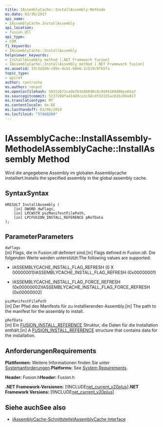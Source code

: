 ```yaml
---
title: IAssemblyCache::InstallAssembly-Methode
ms.date: 03/30/2017
api_name:
- IAssemblyCache.InstallAssembly
api_location:
- fusion.dll
api_type:
- COM
f1_keywords:
- IAssemblyCache::InstallAssembly
helpviewer_keywords:
- InstallAssembly method [.NET Framework fusion]
- IAssemblyCache::InstallAssembly method [.NET Framework fusion]
ms.assetid: 33c1d269-c85e-4cb1-b0e6-1c510c8fb5fa
topic_type:
- apiref
author: rpetrusha
ms.author: ronpet
ms.openlocfilehash: 50152b72cade763a5b890c0c9d45109d88ce65a7
ms.sourcegitcommit: 5137208fa414d9ca3c58cdfd2155ac81bc89e917
ms.translationtype: MT
ms.contentlocale: de-DE
ms.lasthandoff: 03/06/2019
ms.locfileid: "57469208"
---
```

# <a name="iassemblycacheinstallassembly-method"></a><span data-ttu-id="6967f-102">IAssemblyCache::InstallAssembly-Methode</span><span class="sxs-lookup"><span data-stu-id="6967f-102">IAssemblyCache::InstallAssembly Method</span></span>
<span data-ttu-id="6967f-103">Wird die angegebene Assembly im globalen Assemblycache installiert.</span><span class="sxs-lookup"><span data-stu-id="6967f-103">Installs the specified assembly in the global assembly cache.</span></span>  
  
## <a name="syntax"></a><span data-ttu-id="6967f-104">Syntax</span><span class="sxs-lookup"><span data-stu-id="6967f-104">Syntax</span></span>  
  
```  
HRESULT InstallAssembly (  
    [in] DWORD dwFlags,  
    [in] LPCWSTR pszManifestFilePath,  
    [in] LPCFUSION_INSTALL_REFERENCE pRefData  
);  
```  
  
## <a name="parameters"></a><span data-ttu-id="6967f-105">Parameter</span><span class="sxs-lookup"><span data-stu-id="6967f-105">Parameters</span></span>  
 `dwFlags`  
 <span data-ttu-id="6967f-106">[in] Flags, die in Fusion.idl definiert sind.</span><span class="sxs-lookup"><span data-stu-id="6967f-106">[in] Flags defined in Fusion.idl.</span></span> <span data-ttu-id="6967f-107">Die folgenden Werte werden unterstützt:</span><span class="sxs-lookup"><span data-stu-id="6967f-107">The following values are supported:</span></span>  
  
-   <span data-ttu-id="6967f-108">IASSEMBLYCACHE_INSTALL_FLAG_REFRESH (0 X 00000001)</span><span class="sxs-lookup"><span data-stu-id="6967f-108">IASSEMBLYCACHE_INSTALL_FLAG_REFRESH (0x00000001)</span></span>  
  
-   <span data-ttu-id="6967f-109">IASSEMBLYCACHE_INSTALL_FLAG_FORCE_REFRESH (0x00000002)</span><span class="sxs-lookup"><span data-stu-id="6967f-109">IASSEMBLYCACHE_INSTALL_FLAG_FORCE_REFRESH (0x00000002)</span></span>  
  
 `pszManifestFilePath`  
 <span data-ttu-id="6967f-110">[in] Der Pfad des Manifests für zu installierenden Assembly.</span><span class="sxs-lookup"><span data-stu-id="6967f-110">[in] The path to the manifest for the assembly to install.</span></span>  
  
 `pRefData`  
 <span data-ttu-id="6967f-111">[in] Ein [FUSION_INSTALL_REFERENCE](../../../../docs/framework/unmanaged-api/fusion/fusion-install-reference-structure.md) Struktur, die Daten für die Installation enthält.</span><span class="sxs-lookup"><span data-stu-id="6967f-111">[in] A [FUSION_INSTALL_REFERENCE](../../../../docs/framework/unmanaged-api/fusion/fusion-install-reference-structure.md) structure that contains data for the installation.</span></span>  
  
## <a name="requirements"></a><span data-ttu-id="6967f-112">Anforderungen</span><span class="sxs-lookup"><span data-stu-id="6967f-112">Requirements</span></span>  
 <span data-ttu-id="6967f-113">**Plattformen:** Weitere Informationen finden Sie unter [Systemanforderungen](../../../../docs/framework/get-started/system-requirements.md).</span><span class="sxs-lookup"><span data-stu-id="6967f-113">**Platforms:** See [System Requirements](../../../../docs/framework/get-started/system-requirements.md).</span></span>  
  
 <span data-ttu-id="6967f-114">**Header:** Fusion.h</span><span class="sxs-lookup"><span data-stu-id="6967f-114">**Header:** Fusion.h</span></span>  
  
 <span data-ttu-id="6967f-115">**.NET Framework-Versionen:** [!INCLUDE[net_current_v20plus](../../../../includes/net-current-v20plus-md.md)]</span><span class="sxs-lookup"><span data-stu-id="6967f-115">**.NET Framework Versions:** [!INCLUDE[net_current_v20plus](../../../../includes/net-current-v20plus-md.md)]</span></span>  
  
## <a name="see-also"></a><span data-ttu-id="6967f-116">Siehe auch</span><span class="sxs-lookup"><span data-stu-id="6967f-116">See also</span></span>
- [<span data-ttu-id="6967f-117">IAssemblyCache-Schnittstelle</span><span class="sxs-lookup"><span data-stu-id="6967f-117">IAssemblyCache Interface</span></span>](../../../../docs/framework/unmanaged-api/fusion/iassemblycache-interface.md)
